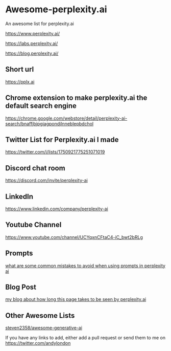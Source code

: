 # Awesome-perplexity.ai
An awesome list for perplexity.ai

https://www.perplexity.ai/

https://labs.perplexity.ai/

https://blog.perplexity.ai/

## Short url

https://pplx.ai

## Chrome extension to make perplexity.ai the default search engine

https://chrome.google.com/webstore/detail/perplexity-ai-search/bnaffjbjpgiagpondjlnneblepbdchol

## Twitter List for Perplexity.ai I made

https://twitter.com/i/lists/1750921775251071019

## Discord chat room

https://discord.com/invite/perplexity-ai

## LinkedIn

https://www.linkedin.com/company/perplexity-ai

## Youtube Channel

https://www.youtube.com/channel/UCYqxnCFtaC4-iC_bwt2bRLg

## Prompts

[what are some common mistakes to avoid when using prompts in perplexity ai](https://www.perplexity.ai/search/what-are-the-h1vuJicCS7StiWpf4_2FUg?s=c#460da5a9-30e2-4cd6-ab81-9db2a1e91930)

## Blog Post

[my blog about how long this page takes to be seen by perplexity.ai](https://allotmentandy.github.io/blog/2024-01-26-Awesome-perplexity-ai/)

## Other Awesome Lists

[steven2358/awesome-generative-ai](https://github.com/steven2358/awesome-generative-ai)


If you have any links to add, either add a pull request or send them to me on https://twitter.com/andylondon
